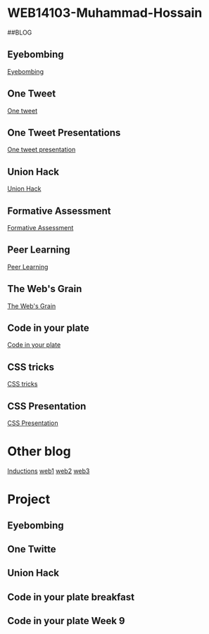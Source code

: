 # WEB14103-Muhammad-Hossain
##BLOG
## Eyebombing
[Eyebombing](http://fourthfloor.raveweb.net/mhossain/2016/10/12/eyebombing-1-0/)

## One Tweet
[One tweet](http://fourthfloor.raveweb.net/mhossain/2016/12/02/one-tweet/)

## One Tweet Presentations
[One tweet presentation](https://www.emaze.com/@AWLTQLOQ/one-twitte)

## Union Hack
[Union Hack](http://fourthfloor.raveweb.net/mhossain/2016/10/26/union-hack/)

## Formative Assessment 
[Formative Assessment](http://fourthfloor.raveweb.net/mhossain/2016/11/16/formative-assessment/)

## Peer Learning
[Peer Learning](http://fourthfloor.raveweb.net/mhossain/2016/12/01/peer-learning-blog/)

## The Web's Grain
[The Web's Grain](http://fourthfloor.raveweb.net/mhossain/2016/11/30/the-webs-grain-blog/)

## Code in your plate
[Code in your plate](http://fourthfloor.raveweb.net/mhossain/2016/11/30/code-in-your-plate-blog/)

## CSS tricks
[CSS tricks](http://fourthfloor.raveweb.net/mhossain/2016/12/01/css-trick-blog/)

## CSS Presentation 
[CSS Presentation ](http://fourthfloor.raveweb.net/mhossain/2016/12/01/css-trick-work-presentations/)

# Other blog
[Inductions](http://fourthfloor.raveweb.net/mhossain/2016/10/11/the-inductions-1-0/)
[web1](http://fourthfloor.raveweb.net/mhossain/wp-admin/post.php?post=10&action=edit)
[web2](http://fourthfloor.raveweb.net/mhossain/wp-admin/post.php?post=12&action=edit)
[web3](http://fourthfloor.raveweb.net/mhossain/wp-admin/post.php?post=15&action=edit)
# Project
## Eyebombing
[](http://fourthfloor.raveweb.net/mhossain/2016/12/01/eyebombing-workpresentations/)
## One Twitte
[](http://fourthfloor.raveweb.net/mhossain/2016/12/01/one-twitter-workpresentation/)
## Union Hack
[](http://fourthfloor.raveweb.net/mhossain/wp-admin/post.php?post=56&action=edit)
## Code in your plate breakfast
[](https://thimbleprojects.org/m360/138803)
## Code in your plate Week 9
[](https://thimbleprojects.org/m360/140325)
